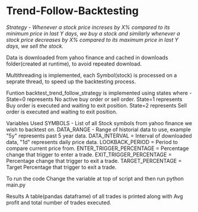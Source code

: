 # Trend-Follow-Backtesting

*Strategy - Whenever a stock price increses by X% compared to its minimum price in last Y days, 
we buy a stock and similarly whenever a stock price decreases by X% compared to its maximum price in last Y days, 
we sell the stock.*

Data is downloaded from yahoo finance and cached in downloads folder(created at runtime), to avoid repeated download.

Multithreading is implemented, each Symbol(stock) is processed on a seprate thread, to speed up the backtesting process.

Funtion backtest_trend_follow_strategy is implemented using states where -
State=0 represents No active buy order or sell order.
State=1 represents Buy order is executed and waiting to exit position.
State=2 represents Sell order is executed and waiting to exit position.

Variables Used
SYMBOLS  - List of all Stock symbols from yahoo finance we wish to backtest on.
DATA_RANGE - Range of historial data to use, example "5y" represents past 5 year data. 
DATA_INTERVAL = Interval of downloaded data, "1d" represents daily price data.
LOOKBACK_PERIOD = Period to compare current price from.
ENTER_TRIGGER_PERCENTAGE = Percentage change that trigger to enter a trade.
EXIT_TRIGGER_PERCENTAGE =  Percentage change that trigger to exit a trade.
TARGET_PERCENTAGE = Target Percentage that trigger to exit a trade.

To run the code
Change the variable at top of script and then run python main.py

Results
A table(pandas dataframe) of all trades is printed along with Avg profit and total number of trades executed.
